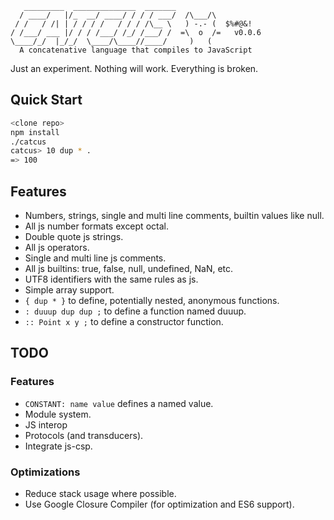 ```
   _________  ______________  _______
  / ____/   |/_  __/ ____/ / / / ___/  /\___/\
 / /   / /| | / / / /   / / / /\__ \   ) -.- (  $%#@&!
/ /___/ ___ |/ / / /___/ /_/ /___/ /  =\  o  /=   v0.0.6
\____/_/  |_/_/  \____/\____//____/     )   (
  A concatenative language that compiles to JavaScript
```

Just an experiment. Nothing will work. Everything is broken.

## Quick Start

```bash
<clone repo>
npm install
./catcus
catcus> 10 dup * .
=> 100
```

## Features

* Numbers, strings, single and multi line comments, builtin values like null.
* All js number formats except octal.
* Double quote js strings.
* All js operators.
* Single and multi line js comments.
* All js builtins: true, false, null, undefined, NaN, etc.
* UTF8 identifiers with the same rules as js.
* Simple array support.
* `{ dup * }` to define, potentially nested, anonymous functions.
* `: duuup dup dup ;` to define a function named duuup.
* `:: Point x y ;` to define a constructor function.

## TODO

### Features

* `CONSTANT: name value` defines a named value.
* Module system.
* JS interop
* Protocols (and transducers).
* Integrate js-csp.

### Optimizations

* Reduce stack usage where possible.
* Use Google Closure Compiler (for optimization and ES6 support).
